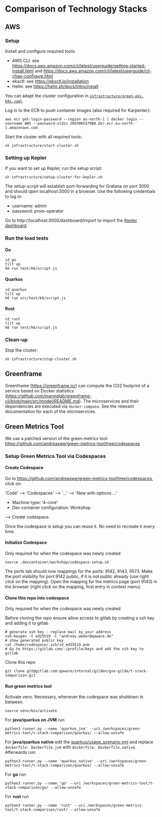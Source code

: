 # Comparison of Technology Stacks

## AWS

### Setup

Install and configure required tools:

* AWS CLI: see https://docs.aws.amazon.com/cli/latest/userguide/getting-started-install.html
  and https://docs.aws.amazon.com/cli/latest/userguide/cli-chap-configure.html
* eksctl: see https://eksctl.io/installation
* Helm: see https://helm.sh/docs/intro/install

You can adapt the cluster configuration in [`infrastructure/green-eks-k8s.yaml`](./infrastructure/green-eks-k8s.yaml).

Log in to the ECR to push container images (also required for Karpenter):

```shell
aws ecr get-login-password --region eu-north-1 | docker login --username AWS --password-stdin 204306537988.dkr.ecr.eu-north-1.amazonaws.com
```

Start the cluster with all required tools:

```shell
sh infrastructure/start-cluster.sh
```

### Setting up Kepler

If you want to set up Kepler, run the setup script:

```shell
sh infrastructure/setup-cluster-for-kepler.sh
```

The setup-script will establish port-forwarding for Grafana on port 3000 and should open localhost:3000 in a browser.
Use the following credentials to log in:

* username: admin
* password: prom-operator

Go to http://localhost:3000/dashboard/import to import the [Kepler dashboard](infrastructure/Kepler-Exporter.json).

### Run the load tests

#### Go

```
cd go
tilt up
k6 run test/k6/script.js
```

#### Quarkus

```
cd quarkus
tilt up
k6 run src/test/k6/script.js
```

#### Rust

```
cd rust
tilt up
k6 run test/k6/script.js
```

### Clean-up

Stop the cluster:

```shell
sh infrastructure/stop-cluster.sh
```

## Greenframe

Greenframe (https://greenframe.io/) can compute the CO2 footprint of a service based on Docker
statistics (https://github.com/marmelab/greenframe-cli/blob/main/src/model/README.md).
The microservices and their dependencies are executed via `docker-compose`. See the relevant documentation for each of
the microservices.

## Green Metrics Tool

We use a patched version of the green metrics tool:
https://github.com/andreaswe/green-metrics-tool/tree/codespaces

### Setup Green Metrics Tool via Codespaces

#### Create Codespace

Go to https://github.com/andreaswe/green-metrics-tool/tree/codespaces, click on:

'Code' --> 'Codespaces' --> '...' --> 'New with options ...'

* Machine type: '4-core'
* Dev container configuration: Workshop

--> Create codespace.

Once the codespace is setup you can reuse it. No need to recreate it every time.

#### Initialize Codespace

Only required for when the codespace was newly created

```shell
source .devcontainer/workshop/codespace-setup.sh
```

The ports tab should now mappings for the ports: 9142, 9143, 9573.
Make the port visibility for port 9142 public, if it is not public already (use right click on the mapping).
Open the mapping for the metrics page (port 9143) in the browser (right click on the mapping, first entry in context
menu).

#### Clone this repo into codespace

Only required for when the codespace was newly created

Before cloning the repo ensure allow access to gitlab by creating a ssh key and adding it to gitlab

```shell
# generate ssh key - replace mail by your address
ssh-keygen -t ed25519 -C "andreas.weber@qaware.de"
# show generated public key
cat /home/codespace/.ssh/id_ed25519.pub
# Go to https://gitlab.com/-/profile/keys and add the ssh key to gitlab
```

Clone this repo

```shell
git clone git@gitlab.com:qaware/internal/gilden/gse-gilde/t-stack-comparison.git
```

#### Run green metrics tool

Activate venv. Necessary, whenever the codespace was shutdown in between.

```shell
source venv/bin/activate
```

For **java/quarkus on JVM** run

```shell
python3 runner.py --name 'quarkus_jvm' --uri /workspaces/green-metrics-tool/t-stack-comparison/quarkus/ --allow-unsafe
```

For **java/quarkus native** edit the [quarkus/usage_scenario.yml](quarkus/usage_scenario.yml) and
replace `dockerfile: Dockerfile.jvm` with `dockerfile: Dockerfile.native`. Afterwards run:

```shell
python3 runner.py --name 'quarkus_native' --uri /workspaces/green-metrics-tool/t-stack-comparison/quarkus/ --allow-unsafe
```

For **go** run

```shell
python3 runner.py --name 'go' --uri /workspaces/green-metrics-tool/t-stack-comparison/go/ --allow-unsafe
```

For **rust** run

```shell
python3 runner.py --name 'rust' --uri /workspaces/green-metrics-tool/t-stack-comparison/rust/ --allow-unsafe
```
